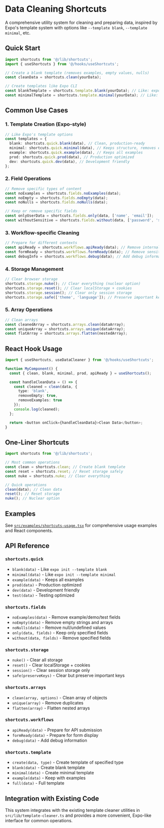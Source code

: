 # Data Cleaning Shortcuts

A comprehensive utility system for cleaning and preparing data, inspired by Expo's template system with options like `--template blank`, `--template minimal`, etc.

## Quick Start

```typescript
import shortcuts from '@/lib/shortcuts';
import { useShortcuts } from '@/hooks/useShortcuts';

// Create a blank template (removes examples, empty values, nulls)
const cleanData = shortcuts.clean(yourData);

// Create templates like Expo CLI
const blankTemplate = shortcuts.template.blank(yourData); // Like: expo init --template blank
const minimalTemplate = shortcuts.template.minimal(yourData); // Like: expo init --template minimal
```

## Common Use Cases

### 1. Template Creation (Expo-style)

```typescript
// Like Expo's template options
const templates = {
  blank: shortcuts.quick.blank(data), // Clean, production-ready
  minimal: shortcuts.quick.minimal(data), // Keeps structure, removes examples
  example: shortcuts.quick.example(data), // Keeps all examples
  prod: shortcuts.quick.prod(data), // Production optimized
  dev: shortcuts.quick.dev(data), // Development friendly
};
```

### 2. Field Operations

```typescript
// Remove specific types of content
const noExamples = shortcuts.fields.noExamples(data);
const noEmpty = shortcuts.fields.noEmpty(data);
const noNulls = shortcuts.fields.noNulls(data);

// Keep or remove specific fields
const onlyUserData = shortcuts.fields.only(data, ['name', 'email']);
const withoutSensitive = shortcuts.fields.without(data, ['password', 'secret']);
```

### 3. Workflow-specific Cleaning

```typescript
// Prepare for different contexts
const apiReady = shortcuts.workflows.apiReady(data); // Remove internal fields
const formReady = shortcuts.workflows.formReady(data); // Remove sensitive data
const debugInfo = shortcuts.workflows.debug(data); // Add debug information
```

### 4. Storage Management

```typescript
// Clear browser storage
shortcuts.storage.nuke(); // Clear everything (nuclear option)
shortcuts.storage.reset(); // Clear localStorage + cookies
shortcuts.storage.session(); // Clear only session storage
shortcuts.storage.safe(['theme', 'language']); // Preserve important keys
```

### 5. Array Operations

```typescript
// Clean arrays
const cleanedArray = shortcuts.arrays.clean(dataArray);
const uniqueArray = shortcuts.arrays.unique(dataArray);
const flatArray = shortcuts.arrays.flatten(nestedArray);
```

## React Hook Usage

```typescript
import { useShortcuts, useDataCleaner } from '@/hooks/useShortcuts';

function MyComponent() {
  const { clean, blank, minimal, prod, apiReady } = useShortcuts();

  const handleCleanData = () => {
    const cleaned = clean(data, {
      type: 'blank',
      removeEmpty: true,
      removeExamples: true
    });
    console.log(cleaned);
  };

  return <button onClick={handleCleanData}>Clean Data</button>;
}
```

## One-Liner Shortcuts

```typescript
import shortcuts from '@/lib/shortcuts';

// Most common operations
const clean = shortcuts.clean; // Create blank template
const reset = shortcuts.reset; // Reset storage safely
const nuke = shortcuts.nuke; // Clear everything

// Quick operations
clean(data); // Clean data
reset(); // Reset storage
nuke(); // Nuclear option
```

## Examples

See [`src/examples/shortcuts-usage.tsx`](../examples/shortcuts-usage.tsx) for comprehensive usage examples and React components.

## API Reference

### `shortcuts.quick`

- `blank(data)` - Like `expo init --template blank`
- `minimal(data)` - Like `expo init --template minimal`
- `example(data)` - Keeps all examples
- `prod(data)` - Production optimized
- `dev(data)` - Development friendly
- `test(data)` - Testing optimized

### `shortcuts.fields`

- `noExamples(data)` - Remove example/demo/test fields
- `noEmpty(data)` - Remove empty strings and arrays
- `noNulls(data)` - Remove null/undefined values
- `only(data, fields)` - Keep only specified fields
- `without(data, fields)` - Remove specified fields

### `shortcuts.storage`

- `nuke()` - Clear all storage
- `reset()` - Clear localStorage + cookies
- `session()` - Clear session storage only
- `safe(preserveKeys)` - Clear but preserve important keys

### `shortcuts.arrays`

- `clean(array, options)` - Clean array of objects
- `unique(array)` - Remove duplicates
- `flatten(array)` - Flatten nested arrays

### `shortcuts.workflows`

- `apiReady(data)` - Prepare for API submission
- `formReady(data)` - Prepare for form display
- `debug(data)` - Add debug information

### `shortcuts.template`

- `create(data, type)` - Create template of specified type
- `blank(data)` - Create blank template
- `minimal(data)` - Create minimal template
- `example(data)` - Keep with examples
- `full(data)` - Full template

## Integration with Existing Code

This system integrates with the existing template cleaner utilities in `src/lib/template-cleaner.ts` and provides a more convenient, Expo-like interface for common operations.

